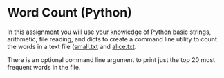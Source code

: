 # Word Count (Python)

In this assignment you will use your knowledge of Python basic strings,
arithmetic, file reading, and dicts to create a command line utility to count
the words in a text file ([small.txt](./small.txt) and [alice.txt](./alice.txt).

There is an optional command line argument to print just the top 20 most frequent words in the file.